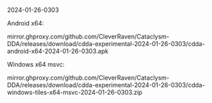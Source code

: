 2024-01-26-0303

Android x64:

mirror.ghproxy.com/github.com/CleverRaven/Cataclysm-DDA/releases/download/cdda-experimental-2024-01-26-0303/cdda-android-x64-2024-01-26-0303.apk

Windows x64 msvc:

mirror.ghproxy.com/github.com/CleverRaven/Cataclysm-DDA/releases/download/cdda-experimental-2024-01-26-0303/cdda-windows-tiles-x64-msvc-2024-01-26-0303.zip

